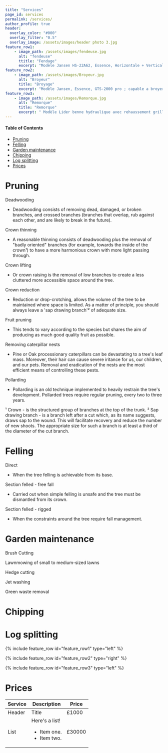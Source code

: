 ```yaml
---
title: "Services"
page_id: services
permalink: /services/
author_profile: true
header:
  overlay_color: "#000"
  overlay_filter: "0.5"
  overlay_image: /assets/images/header photo 3.jpg
feature_row1:
    - image_path: /assets/images/fendeuse.jpg
      alt: "fendeuse"
      ttitle: "Fendage"
      excerpt: "Modèle Jansen HS-22A62, Essence, Horizontale + Verticale, 22T, 62cm ; Remorquable, puissance inarretable, option de fendre à l’horizontale pour des bûches de taille moyenne qui permet de moins se baser le dos, ou a la verticale pour des bûches de plus gros diamètre, coin en cruciforme pour une gaine temps considérable"
feature_row2:
    - image_path: /assets/images/Broyeur.jpg
      alt: "Broyeur"
      title: "Broyage"
      excerpt: "Modèle Jansen, Essence, GTS-2000 pro ; capable a broyer des branches jusqu’à 10cm de diamètre, compact et remorquable permet un déplacement facile"
feature_row3:
    - image_path: /assets/images/Remorque.jpg
      alt: "Remorque"
      title: "Remorque"
      excerpt: " Modèle Lider benne hydraulique avec rehaussement grillagé PTAC 750kg, dim. L=253cm, W=147cm"
---
```


#### Table of Contents

- [Pruning](#pruning)
- [Felling](#felling)
- [Garden maintenance ](#garden-maintenance)
- [Chipping](#chipping)
- [Log splitting ](#log-splitting)
- [Prices](#prices)

# Pruning 

Deadwooding 
- Deadwooding consists of removing dead, damaged, or broken branches, and crossed branches (branches that overlap, rub against each other, and are likely to break in the future).

Crown thinning 
- A reasonable thinning consists of deadwooding plus the removal of "badly oriented" branches (for example, towards the inside of the crown¹) to have a more harmonious crown with more light passing through.

Crown lifting 
- Or crown raising is the removal of low branches to create a less cluttered more accessible space around the tree. 

Crown reduction 
- Reduction or drop-crotching, allows the volume of the tree to be maintained where space is limited. As a matter of principle, you should always leave a 'sap drawing branch'² of adequate size.

Fruit pruning 
- This tends to vary according to the species but shares the aim of producing as much good quality fruit as possible. 

Removing caterpillar nests 
- Pine or Oak processionary caterpillars can be devastating to a tree's leaf mass. Moreover, their hair can cause severe iritance for us, our children, and our pets. Removal and eradication of the nests are the most efficient means of controlling these pests. 

Pollarding 
- Pollarding is an old technique implemented to heavily restrain the tree's development. Pollarded trees require regular pruning, every two to three years. 

¹ Crown - is the structured group of branches at the top of the trunk.
² Sap drawing branch - is a branch left after a cut which, as its name suggests, draws sap to the wound. This will facilitate recovery and reduce the number of new shoots. The appropriate size for such a branch is at least a third of the diameter of the cut branch. 

# Felling

Direct
- When the tree felling is achievable from its base. 

Section felled - free fall
- Carried out when simple felling is unsafe and the tree must be dismantled from its crown.

Section felled - rigged
- When the constraints around the tree require fall management.

# Garden maintenance 

Brush Cutting

Lawnmowing of small to medium-sized lawns 

Hedge cutting

Jet washing

Green waste removal

# Chipping 

# Log splitting 

{% include feature_row id="feature_row1" type="left" %}

{% include feature_row id="feature_row2" type="right" %}

{% include feature_row id="feature_row3" type="left" %}

# Prices

| Service      | Description | Price |
| ----------- | ----------- | ----------- |
| Header      | Title | £1000 |
| List        | Here's a list! <ul><li>Item one.</li><li>Item two.</li></ul> | £30000 |
